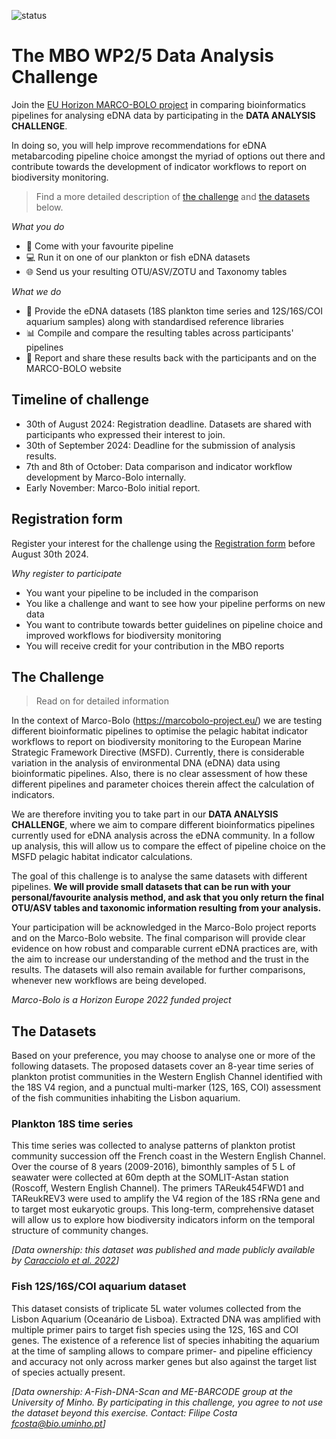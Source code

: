 ![status](https://img.shields.io/badge/expression_of_interest-grey)

# The MBO WP2/5 Data Analysis Challenge

Join the [EU Horizon MARCO-BOLO project](https://marcobolo-project.eu/) in comparing bioinformatics pipelines for analysing eDNA data by participating in the **DATA ANALYSIS CHALLENGE**.

In doing so, you will help improve recommendations for eDNA metabarcoding pipeline choice amongst the myriad of options out there and contribute towards the development of indicator workflows to report on biodiversity monitoring.

> Find a more detailed description of [the challenge](#the-challenge) and [the datasets](#the-datasets) below.


*What you do*

- :wrench:  Come with your favourite pipeline
- :computer:  Run it on one of our plankton or fish eDNA datasets
- :globe_with_meridians:  Send us your resulting OTU/ASV/ZOTU and Taxonomy tables

*What we do*

- :floppy_disk:  Provide the eDNA datasets (18S plankton time series and 12S/16S/COI aquarium samples) along with standardised reference libraries
- :bar_chart:  Compile and compare the resulting tables across participants' pipelines
- :memo:  Report and share these results back with the participants and on the MARCO-BOLO website


## Timeline of challenge

- 30th of August 2024: Registration deadline. Datasets are shared with participants who expressed their interest to join.
- 30th of September 2024: Deadline for the submission of analysis results.
- 7th and 8th of October: Data comparison and indicator workflow development by Marco-Bolo internally.
- Early November: Marco-Bolo initial report.

## Registration form

Register your interest for the challenge using the [Registration form](https://docs.google.com/forms/d/e/1FAIpQLSfrSrlqA2TQKWda8ZRReNQ-AtB90eMF29MDgd8ZHk4ALKbA4w/viewform?usp=sf_link) before August 30th 2024.

*Why register to participate*

- You want your pipeline to be included in the comparison
- You like a challenge and want to see how your pipeline performs on new data
- You want to contribute towards better guidelines on pipeline choice and improved workflows for biodiversity monitoring
- You will receive credit for your contribution in the MBO reports

## The Challenge

> Read on for detailed information

In the context of Marco-Bolo (https://marcobolo-project.eu/) we are testing different bioinformatic pipelines 
to optimise the pelagic habitat indicator workflows to report on biodiversity monitoring to the European Marine Strategic Framework Directive (MSFD). 
Currently, there is considerable variation in the analysis of environmental DNA (eDNA) data using bioinformatic pipelines. 
Also, there is no clear assessment of how these different pipelines and parameter choices therein affect the calculation of indicators. 

We are therefore inviting you to take part in our **DATA ANALYSIS CHALLENGE**, where we aim to compare different bioinformatics pipelines currently used for eDNA analysis across the eDNA community. In a follow up analysis, this will allow us to compare the effect of pipeline choice on the MSFD pelagic habitat indicator calculations. 

The goal of this challenge is to analyse the same datasets with different pipelines. **We will provide small datasets that can be run with your personal/favourite analysis method, and ask that you only return the final OTU/ASV tables and taxonomic information resulting from your analysis.**

Your participation will be acknowledged in the Marco-Bolo project reports and on the Marco-Bolo website. The final comparison will provide clear evidence on how robust and comparable current eDNA practices are, with the aim to increase our understanding of the method and the trust in the results. The datasets will also remain available for further comparisons, whenever new workflows are being developed.

*Marco-Bolo is a Horizon Europe 2022 funded project*



## The Datasets

Based on your preference, you may choose to analyse one or more of the following datasets. The proposed datasets cover an 8-year time series of plankton protist communities in the Western English Channel identified with the 18S V4 region, and a punctual multi-marker (12S, 16S, COI) assessment of the fish communities inhabiting the Lisbon aquarium.

### Plankton 18S time series

This time series was collected to analyse patterns of plankton protist community succession off the French coast in the Western English Channel. Over the course of 8 years (2009-2016), bimonthly samples of 5 L of seawater were collected at 60m depth at the SOMLIT-Astan station (Roscoff, Western English Channel). The primers TAReuk454FWD1 and TAReukREV3 were used to amplify the V4 region of the 18S rRNa gene and to target most eukaryotic groups. This long-term, comprehensive dataset will allow us to explore how biodiversity indicators inform on the temporal structure of community changes.

*[Data ownership: this dataset was published and made publicly available by [Caracciolo et al. 2022](https://doi.org/10.1111/mec.16539)]*

### Fish 12S/16S/COI aquarium dataset

This dataset consists of triplicate 5L water volumes collected from the Lisbon Aquarium (Oceanário de Lisboa). Extracted DNA was amplified with multiple primer pairs to target fish species using the 12S, 16S and COI genes. The existence of a reference list of species inhabiting the aquarium at the time of sampling allows to compare primer- and pipeline efficiency and accuracy not only across marker genes but also against the target list of species actually present.

*[Data ownership: A-Fish-DNA-Scan and ME-BARCODE group at the University of Minho. By participating in this challenge, you agree to not use the dataset beyond this exercise. Contact: Filipe Costa fcosta@bio.uminho.pt]*
